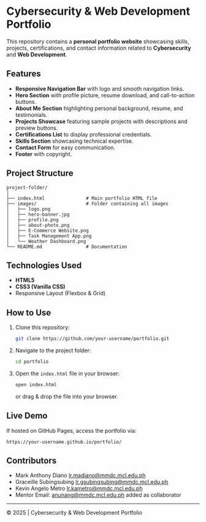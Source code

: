 # Cybersecurity & Web Development Portfolio

This repository contains a **personal portfolio website** showcasing skills, projects, certifications, and contact information related to **Cybersecurity** and **Web Development**.

## Features

* **Responsive Navigation Bar** with logo and smooth navigation links.
* **Hero Section** with profile picture, resume download, and call-to-action buttons.
* **About Me Section** highlighting personal background, resume, and testimonials.
* **Projects Showcase** featuring sample projects with descriptions and preview buttons.
* **Certifications List** to display professional credentials.
* **Skills Section** showcasing technical expertise.
* **Contact Form** for easy communication.
* **Footer** with copyright.

## Project Structure

```
project-folder/
│
├── index.html               # Main portfolio HTML file
├── images/                  # Folder containing all images
│   ├── logo.png
│   ├── hero-banner.jpg
│   ├── profile.png
│   ├── about-photo.png
│   ├── E-Commerce Website.png
│   ├── Task Management App.png
│   └── Weather Dashboard.png
└── README.md                # Documentation
```

## Technologies Used

* **HTML5**
* **CSS3 (Vanilla CSS)**
* Responsive Layout (Flexbox & Grid)


## How to Use

1. Clone this repository:

   ```bash
   git clone https://github.com/your-username/portfolio.git
   ```
2. Navigate to the project folder:

   ```bash
   cd portfolio
   ```
3. Open the `index.html` file in your browser:

   ```bash
   open index.html
   ```

   or drag & drop the file into your browser.

## Live Demo

If hosted on GitHub Pages, access the portfolio via:

```
https://your-username.github.io/portfolio/
```

## Contributors

* Mark Anthony Diano <lr.madiano@mmdc.mcl.edu.ph>
* Graceille Subingsubing <lr.gsubingsubing@mmdc.mcl.edu.ph>
* Kevin Angelo Metro <lr.kametro@mmdc.mcl.edu.ph>
* Mentor Email: anunang@mmdc.mcl.edu.ph added as collaborator
---

© 2025 | Cybersecurity & Web Development Portfolio
